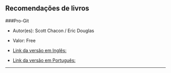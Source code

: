 ## Recomendações de livros

###Pro-Git

* Autor(es): Scott Chacon / Eric Douglas

* Valor: Free

* [Link da versão em Inglês:](https://git-scm.com/book/en/v1)

* [Link da versão em Português:](https://leanpub.com/pro-git/read)

---------------------------------------
